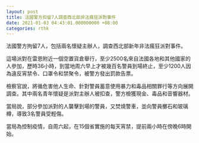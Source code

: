 ```yaml
---
layout: post
title: 法國警方扣留7人調查西北部非法瘋狂派對事件
date: 2021-01-03 04:43:01.000000000 +08:00
categories: rthk
---
```


法國警方拘留7人，包括兩名懷疑主辦人，調查西北部新年非法瘋狂派對事件。

這場派對在雷恩附近一個空置貨倉舉行，至少2500名來自法國各地和其他國家的人參加，歷時36小時，到當地周六早上才被幾百名警員到場終止，至少1200人因為違反宵禁令、口罩令和禁聚令，被警方發出罰款告票。

檢察官說，將循危害他人生命、針對警員蓄意使用暴力和毒品相關罪行等方向展開調查。其中兩名青年懷疑是派對主辦人被扣查，警方檢獲現金、毒品和音響器材。

當局說，部分參加派對的人襲擊到場的警員，又焚燒警車，並向警員擲石和玻璃樽，導致3名警員受輕傷。

當局為控制疫情，自周六起，在15個省實施的每天宵禁，提前兩小時在傍晚6時開始。
